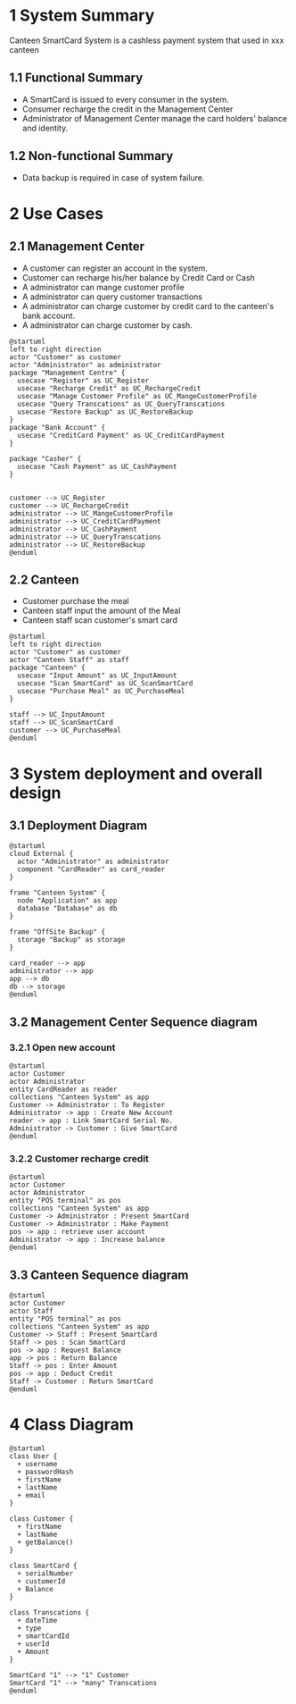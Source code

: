 # 1 System Summary

Canteen SmartCard System is a cashless payment system that used in xxx canteen

## 1.1 Functional Summary

- A SmartCard is issued to every consumer in the system.
- Consumer recharge the credit in the Management Center
- Administrator of Management Center manage the card holders' balance and identity.

## 1.2 Non-functional Summary

- Data backup is required in case of system failure.

# 2 Use Cases

## 2.1 Management Center

- A customer can register an account in the system.
- Customer can recharge his/her balance by Credit Card or Cash
- A administrator can mange customer profile
- A administrator can query customer transactions
- A administrator can charge customer by credit card to the canteen's bank account.
- A administrator can charge customer by cash.


```plantuml
@startuml
left to right direction
actor "Customer" as customer
actor "Administrator" as administrator
package "Management Centre" {
  usecase "Register" as UC_Register
  usecase "Recharge Credit" as UC_RechargeCredit
  usecase "Manage Customer Profile" as UC_MangeCustomerProfile
  usecase "Query Transcations" as UC_QueryTranscations
  usecase "Restore Backup" as UC_RestoreBackup
}
package "Bank Account" {
  usecase "CreditCard Payment" as UC_CreditCardPayment
}

package "Casher" {
  usecase "Cash Payment" as UC_CashPayment
}


customer --> UC_Register
customer --> UC_RechargeCredit
administrator --> UC_MangeCustomerProfile
administrator --> UC_CreditCardPayment
administrator --> UC_CashPayment
administrator --> UC_QueryTranscations
administrator --> UC_RestoreBackup
@enduml

```

## 2.2 Canteen

- Customer purchase the meal
- Canteen staff input the amount of the Meal
- Canteen staff scan customer's smart card

```plantuml
@startuml
left to right direction
actor "Customer" as customer
actor "Canteen Staff" as staff
package "Canteen" {
  usecase "Input Amount" as UC_InputAmount
  usecase "Scan SmartCard" as UC_ScanSmartCard
  usecase "Purchase Meal" as UC_PurchaseMeal
}

staff --> UC_InputAmount
staff --> UC_ScanSmartCard
customer --> UC_PurchaseMeal
@enduml

```

# 3 System deployment and overall design


## 3.1 Deployment Diagram

```plantuml
@startuml
cloud External {
  actor "Administrator" as administrator
  component "CardReader" as card_reader
}

frame "Canteen System" {
  node "Application" as app
  database "Database" as db
}

frame "OffSite Backup" {
  storage "Backup" as storage
}

card_reader --> app
administrator --> app
app --> db
db --> storage
@enduml

```

## 3.2 Management Center Sequence diagram

### 3.2.1 Open new account

```plantuml
@startuml
actor Customer
actor Administrator
entity CardReader as reader
collections "Canteen System" as app
Customer -> Administrator : To Register
Administrator -> app : Create New Account
reader -> app : Link SmartCard Serial No.
Administrator -> Customer : Give SmartCard
@enduml
```

### 3.2.2 Customer recharge credit

```plantuml
@startuml
actor Customer
actor Administrator
entity "POS terminal" as pos
collections "Canteen System" as app
Customer -> Administrator : Present SmartCard
Customer -> Administrator : Make Payment
pos -> app : retrieve user account
Administrator -> app : Increase balance
@enduml
```

## 3.3 Canteen Sequence diagram

```plantuml
@startuml
actor Customer
actor Staff
entity "POS terminal" as pos
collections "Canteen System" as app
Customer -> Staff : Present SmartCard
Staff -> pos : Scan SmartCard
pos -> app : Request Balance
app -> pos : Return Balance
Staff -> pos : Enter Amount
pos -> app : Deduct Credit
Staff -> Customer : Return SmartCard
@enduml
```

# 4 Class Diagram

```plantuml
@startuml
class User {
  + username
  + passwordHash
  + firstName
  + lastName
  + email
}

class Customer {
  + firstName
  + lastName
  + getBalance()
}

class SmartCard {
  + serialNumber
  + customerId
  + Balance
}

class Transcations {
  + dateTime
  + type
  + smartCardId
  + userId
  + Amount
}

SmartCard "1" --> "1" Customer
SmartCard "1" --> "many" Transcations
@enduml
```



